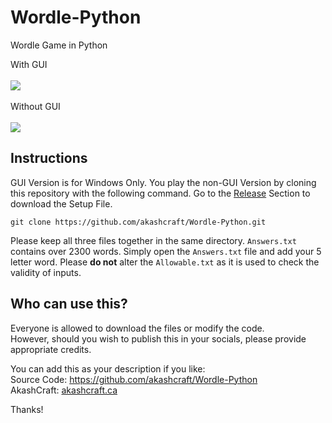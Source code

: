 # Wordle-Python
Wordle Game in Python

With GUI
<br>
<br>
<img src="https://github.com/akashcraft/Wordle-Python/assets/113077967/f88c35ca-7fff-4d55-9ae6-c759288c0e9f">
<br>
<br>
Without GUI
<br>
<br>
<img src="https://user-images.githubusercontent.com/113077967/189461577-34e99650-fba1-4300-948b-e21c1deabc22.png">


## Instructions
GUI Version is for Windows Only. You play the non-GUI Version by cloning this repository with the following command. Go to the [Release](https://github.com/akashcraft/Wordle-Python/releases) Section to download the Setup File.

```
git clone https://github.com/akashcraft/Wordle-Python.git
```

Please keep all three files together in the same directory. `Answers.txt` contains over 2300 words. Simply open the `Answers.txt` file and add your 5 letter word.
Please **do not** alter the `Allowable.txt` as it is used to check the validity of inputs.

## Who can use this?
Everyone is allowed to download the files or modify the code.  
However, should you wish to publish this in your socials, please provide appropriate credits.  

You can add this as your description if you like:  
Source Code: https://github.com/akashcraft/Wordle-Python  
AkashCraft: [akashcraft.ca](https://akashcraft.ca)  

Thanks!
